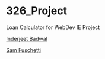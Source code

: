 # 326_Project
Loan Calculator for WebDev IE Project

[Inderjeet Badwal](https://github.com/fs160313/326_Project/blob/master/team/InderjeetBadwal.md)

[Sam Fuschetti](https://github.com/fs160313/326_Project/blob/master/team/SamFuschetti.md)
